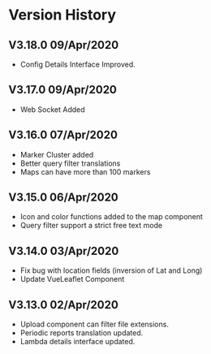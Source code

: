 # Version History

## V3.18.0 09/Apr/2020  
* Config Details Interface Improved.


## V3.17.0 09/Apr/2020  
* Web Socket Added


## V3.16.0 07/Apr/2020  
* Marker Cluster added
* Better query filter translations
* Maps can have more than 100 markers

## V3.15.0 06/Apr/2020  
* Icon and color functions added to the map component
* Query filter support a strict free text mode


## V3.14.0 03/Apr/2020  
* Fix bug with location fields (inversion of Lat and Long)
* Update VueLeaflet Component

## V3.13.0 02/Apr/2020  
* Upload component can filter file extensions. 
* Periodic reports translation updated. 
* Lambda details interface updated.
